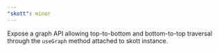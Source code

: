 ```yaml
---
"skott": minor
---
```


Expose a graph API allowing top-to-bottom and bottom-to-top traversal through the `useGraph` method attached to skott instance.

